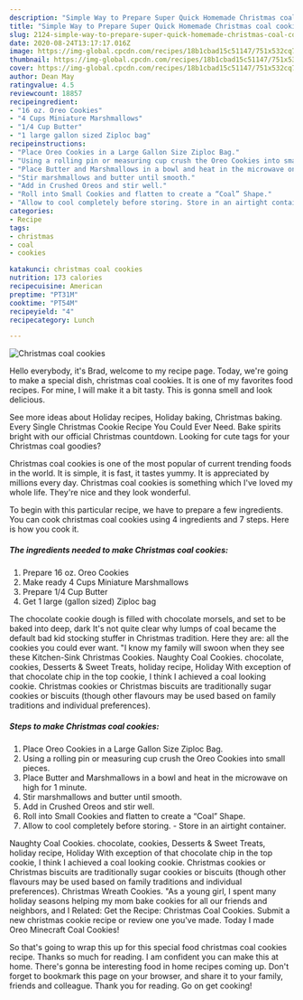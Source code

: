 ```yaml
---
description: "Simple Way to Prepare Super Quick Homemade Christmas coal cookies"
title: "Simple Way to Prepare Super Quick Homemade Christmas coal cookies"
slug: 2124-simple-way-to-prepare-super-quick-homemade-christmas-coal-cookies
date: 2020-08-24T13:17:17.016Z
image: https://img-global.cpcdn.com/recipes/18b1cbad15c51147/751x532cq70/christmas-coal-cookies-recipe-main-photo.jpg
thumbnail: https://img-global.cpcdn.com/recipes/18b1cbad15c51147/751x532cq70/christmas-coal-cookies-recipe-main-photo.jpg
cover: https://img-global.cpcdn.com/recipes/18b1cbad15c51147/751x532cq70/christmas-coal-cookies-recipe-main-photo.jpg
author: Dean May
ratingvalue: 4.5
reviewcount: 18857
recipeingredient:
- "16 oz. Oreo Cookies"
- "4 Cups Miniature Marshmallows"
- "1/4 Cup Butter"
- "1 large gallon sized Ziploc bag"
recipeinstructions:
- "Place Oreo Cookies in a Large Gallon Size Ziploc Bag."
- "Using a rolling pin or measuring cup crush the Oreo Cookies into small pieces."
- "Place Butter and Marshmallows in a bowl and heat in the microwave on high for 1 minute."
- "Stir marshmallows and butter until smooth."
- "Add in Crushed Oreos and stir well."
- "Roll into Small Cookies and flatten to create a “Coal” Shape."
- "Allow to cool completely before storing. Store in an airtight container."
categories:
- Recipe
tags:
- christmas
- coal
- cookies

katakunci: christmas coal cookies 
nutrition: 173 calories
recipecuisine: American
preptime: "PT31M"
cooktime: "PT54M"
recipeyield: "4"
recipecategory: Lunch

---
```



![Christmas coal cookies](https://img-global.cpcdn.com/recipes/18b1cbad15c51147/751x532cq70/christmas-coal-cookies-recipe-main-photo.jpg)

Hello everybody, it's Brad, welcome to my recipe page. Today, we're going to make a special dish, christmas coal cookies. It is one of my favorites food recipes. For mine, I will make it a bit tasty. This is gonna smell and look delicious.

See more ideas about Holiday recipes, Holiday baking, Christmas baking. Every Single Christmas Cookie Recipe You Could Ever Need. Bake spirits bright with our official Christmas countdown. Looking for cute tags for your Christmas coal goodies?

Christmas coal cookies is one of the most popular of current trending foods in the world. It is simple, it is fast, it tastes yummy. It is appreciated by millions every day. Christmas coal cookies is something which I've loved my whole life. They're nice and they look wonderful.


To begin with this particular recipe, we have to prepare a few ingredients. You can cook christmas coal cookies using 4 ingredients and 7 steps. Here is how you cook it.

<!--inarticleads1-->

##### The ingredients needed to make Christmas coal cookies:

1. Prepare 16 oz. Oreo Cookies
1. Make ready 4 Cups Miniature Marshmallows
1. Prepare 1/4 Cup Butter
1. Get 1 large (gallon sized) Ziploc bag


The chocolate cookie dough is filled with chocolate morsels, and set to be baked into deep, dark It&#39;s not quite clear why lumps of coal became the default bad kid stocking stuffer in Christmas tradition. Here they are: all the cookies you could ever want. &#34;I know my family will swoon when they see these Kitchen-Sink Christmas Cookies. Naughty Coal Cookies. chocolate, cookies, Desserts &amp; Sweet Treats, holiday recipe, Holiday With exception of that chocolate chip in the top cookie, I think I achieved a coal looking cookie. Christmas cookies or Christmas biscuits are traditionally sugar cookies or biscuits (though other flavours may be used based on family traditions and individual preferences). 

<!--inarticleads2-->

##### Steps to make Christmas coal cookies:

1. Place Oreo Cookies in a Large Gallon Size Ziploc Bag.
1. Using a rolling pin or measuring cup crush the Oreo Cookies into small pieces.
1. Place Butter and Marshmallows in a bowl and heat in the microwave on high for 1 minute.
1. Stir marshmallows and butter until smooth.
1. Add in Crushed Oreos and stir well.
1. Roll into Small Cookies and flatten to create a “Coal” Shape.
1. Allow to cool completely before storing. - Store in an airtight container.


Naughty Coal Cookies. chocolate, cookies, Desserts &amp; Sweet Treats, holiday recipe, Holiday With exception of that chocolate chip in the top cookie, I think I achieved a coal looking cookie. Christmas cookies or Christmas biscuits are traditionally sugar cookies or biscuits (though other flavours may be used based on family traditions and individual preferences). Christmas Wreath Cookies. &#34;As a young girl, I spent many holiday seasons helping my mom bake cookies for all our friends and neighbors, and I Related: Get the Recipe: Christmas Coal Cookies. Submit a new christmas cookie recipe or review one you&#39;ve made. Today I made Oreo Minecraft Coal Cookies! 

So that's going to wrap this up for this special food christmas coal cookies recipe. Thanks so much for reading. I am confident you can make this at home. There's gonna be interesting food in home recipes coming up. Don't forget to bookmark this page on your browser, and share it to your family, friends and colleague. Thank you for reading. Go on get cooking!
